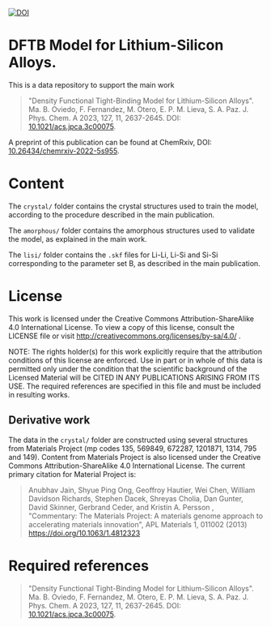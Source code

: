 [![DOI](https://zenodo.org/badge/599718663.svg)](https://zenodo.org/badge/latestdoi/599718663)


# DFTB Model for Lithium-Silicon Alloys.

This is a data repository to support the main work 

> "Density Functional Tight-Binding Model for Lithium-Silicon Alloys". 
> Ma. B. Oviedo, F. Fernandez, M. Otero, E. P. M. Lieva, S. A. Paz.
> J. Phys. Chem. A 2023, 127, 11, 2637-2645. DOI: [10.1021/acs.jpca.3c00075](https://doi.org/10.1021/acs.jpca.3c00075).

A preprint of this publication can be found at ChemRxiv, DOI:
[10.26434/chemrxiv-2022-5s955](https://doi.org/10.26434/chemrxiv-2022-5s955).

# Content

The `crystal/` folder contains the crystal structures used to train the
model, according to the procedure described in the main publication.

The `amorphous/` folder contains the amorphous structures used to
validate the model, as explained in the main work.

The `lisi/` folder contains the `.skf` files for Li-Li, Li-Si and Si-Si
corresponding to the parameter set B, as described in the main publication.

# License

This work is licensed under the Creative Commons Attribution-ShareAlike 4.0
International License. To view a copy of this license, consult the LICENSE file
or visit http://creativecommons.org/licenses/by-sa/4.0/ .

NOTE: The rights holder(s) for this work explicitly require that the attribution
conditions of this license are enforced. Use in part or in whole of this data is
permitted only under the condition that the scientific background of the
Licensed Material will be CITED IN ANY PUBLICATIONS ARISING FROM ITS USE. The
required references are specified in this file and must be included in resulting works.

## Derivative work

The data in the `crystal/` folder are constructed using several structures
from Materials Project (mp codes 135, 569849, 672287, 1201871, 1314, 795 and
149). Content from Materials Project is also licensed under the Creative
Commons Attribution-ShareAlike 4.0 International License. The current primary
citation for Material Project is:

> Anubhav Jain, Shyue Ping Ong, Geoffroy Hautier, Wei Chen, William Davidson
> Richards, Stephen Dacek, Shreyas Cholia, Dan Gunter, David Skinner, Gerbrand
> Ceder, and Kristin A. Persson , "Commentary: The Materials Project: A
> materials genome approach to accelerating materials innovation", APL
> Materials 1, 011002 (2013) https://doi.org/10.1063/1.4812323

# Required references

> "Density Functional Tight-Binding Model for Lithium-Silicon Alloys". 
> Ma. B. Oviedo, F. Fernandez, M. Otero, E. P. M. Lieva, S. A. Paz.
> J. Phys. Chem. A 2023, 127, 11, 2637-2645. DOI: [10.1021/acs.jpca.3c00075](https://doi.org/10.1021/acs.jpca.3c00075).
